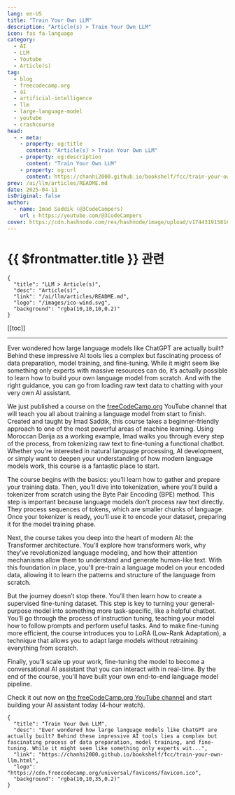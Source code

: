 ```yaml
---
lang: en-US
title: "Train Your Own LLM"
description: "Article(s) > Train Your Own LLM"
icon: fas fa-language
category:
  - AI
  - LLM
  - Youtube
  - Article(s)
tag:
  - blog
  - freecodecamp.org
  - ai
  - artificial-intelligence
  - llm
  - large-language-model
  - youtube
  - crashcourse
head:
  - - meta:
    - property: og:title
      content: "Article(s) > Train Your Own LLM"
    - property: og:description
      content: "Train Your Own LLM"
    - property: og:url
      content: https://chanhi2000.github.io/bookshelf/fcc/train-your-own-llm.html
prev: /ai/llm/articles/README.md
date: 2025-04-11
isOriginal: false
author:
  - name: Imad Saddik (@3CodeCampers)
    url : https://youtube.com/@3CodeCampers
cover: https://cdn.hashnode.com/res/hashnode/image/upload/v1744319158160/c3734576-b102-498b-a078-8b7acb19b2df.png
---
```


# {{ $frontmatter.title }} 관련

```component VPCard
{
  "title": "LLM > Article(s)",
  "desc": "Article(s)",
  "link": "/ai/llm/articles/README.md",
  "logo": "/images/ico-wind.svg",
  "background": "rgba(10,10,10,0.2)"
}
```

[[toc]]

---

<SiteInfo
  name="Train Your Own LLM"
  desc="Ever wondered how large language models like ChatGPT are actually built? Behind these impressive AI tools lies a complex but fascinating process of data preparation, model training, and fine-tuning. While it might seem like something only experts wit..."
  url="https://freecodecamp.org/news/train-your-own-llm"
  logo="https://cdn.freecodecamp.org/universal/favicons/favicon.ico"
  preview="https://cdn.hashnode.com/res/hashnode/image/upload/v1744319158160/c3734576-b102-498b-a078-8b7acb19b2df.png"/>

Ever wondered how large language models like ChatGPT are actually built? Behind these impressive AI tools lies a complex but fascinating process of data preparation, model training, and fine-tuning. While it might seem like something only experts with massive resources can do, it’s actually possible to learn how to build your own language model from scratch. And with the right guidance, you can go from loading raw text data to chatting with your very own AI assistant.

We just published a course on the [<VPIcon icon="fa-brands fa-free-code-camp"/>freeCodeCamp.org](http://freeCodeCamp.org) YouTube channel that will teach you all about training a language model from start to finish. Created and taught by Imad Saddik, this course takes a beginner-friendly approach to one of the most powerful areas of machine learning. Using Moroccan Darija as a working example, Imad walks you through every step of the process, from tokenizing raw text to fine-tuning a functional chatbot. Whether you're interested in natural language processing, AI development, or simply want to deepen your understanding of how modern language models work, this course is a fantastic place to start.

The course begins with the basics: you’ll learn how to gather and prepare your training data. Then, you’ll dive into tokenization, where you’ll build a tokenizer from scratch using the Byte Pair Encoding (BPE) method. This step is important because language models don’t process raw text directly. They process sequences of tokens, which are smaller chunks of language. Once your tokenizer is ready, you’ll use it to encode your dataset, preparing it for the model training phase.

Next, the course takes you deep into the heart of modern AI: the Transformer architecture. You’ll explore how transformers work, why they’ve revolutionized language modeling, and how their attention mechanisms allow them to understand and generate human-like text. With this foundation in place, you'll pre-train a language model on your encoded data, allowing it to learn the patterns and structure of the language from scratch.

But the journey doesn’t stop there. You’ll then learn how to create a supervised fine-tuning dataset. This step is key to turning your general-purpose model into something more task-specific, like a helpful chatbot. You’ll go through the process of instruction tuning, teaching your model how to follow prompts and perform useful tasks. And to make fine-tuning more efficient, the course introduces you to LoRA (Low-Rank Adaptation), a technique that allows you to adapt large models without retraining everything from scratch.

Finally, you’ll scale up your work, fine-tuning the model to become a conversational AI assistant that you can interact with in real-time. By the end of the course, you’ll have built your own end-to-end language model pipeline.

Check it out now on [<VPIcon icon="fa-brands fa-youtube"/>the freeCodeCamp.org YouTube channel](https://youtu.be/9Ge0sMm65jo) and start building your AI assistant today (4-hour watch).

<VidStack src="youtube/9Ge0sMm65jo" />

<!-- TODO: add ARTICLE CARD -->
```component VPCard
{
  "title": "Train Your Own LLM",
  "desc": "Ever wondered how large language models like ChatGPT are actually built? Behind these impressive AI tools lies a complex but fascinating process of data preparation, model training, and fine-tuning. While it might seem like something only experts wit...",
  "link": "https://chanhi2000.github.io/bookshelf/fcc/train-your-own-llm.html",
  "logo": "https://cdn.freecodecamp.org/universal/favicons/favicon.ico",
  "background": "rgba(10,10,35,0.2)"
}
```
